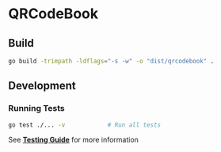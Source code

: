 # QRCodeBook


## Build

```sh
go build -trimpath -ldflags="-s -w" -o "dist/qrcodebook" .
```

## Development

### Running Tests

```sh
go test ./... -v            # Run all tests
```

See **[Testing Guide](docs/TESTING.md)** for more information
